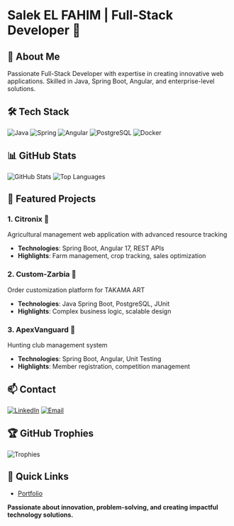 # Salek EL FAHIM | Full-Stack Developer 🚀

## 👤 About Me
Passionate Full-Stack Developer with expertise in creating innovative web applications. Skilled in Java, Spring Boot, Angular, and enterprise-level solutions.

## 🛠 Tech Stack
![Java](https://img.shields.io/badge/Java-ED8B00?style=for-the-badge&logo=openjdk&logoColor=white)
![Spring](https://img.shields.io/badge/Spring-6DB33F?style=for-the-badge&logo=spring&logoColor=white)
![Angular](https://img.shields.io/badge/Angular-DD0031?style=for-the-badge&logo=angular&logoColor=white)
![PostgreSQL](https://img.shields.io/badge/PostgreSQL-316192?style=for-the-badge&logo=postgresql&logoColor=white)
![Docker](https://img.shields.io/badge/Docker-2CA5E0?style=for-the-badge&logo=docker&logoColor=white)

## 📊 GitHub Stats
![GitHub Stats](https://github-readme-stats.vercel.app/api?username=salekelfahim&show_icons=true&theme=radical)
![Top Languages](https://github-readme-stats.vercel.app/api/top-langs/?username=salekelfahim&layout=compact)

## 🌟 Featured Projects

### 1. Citronix 🌾
Agricultural management web application with advanced resource tracking
- **Technologies**: Spring Boot, Angular 17, REST APIs
- **Highlights**: Farm management, crop tracking, sales optimization

### 2. Custom-Zarbia 🎨
Order customization platform for TAKAMA ART
- **Technologies**: Java Spring Boot, PostgreSQL, JUnit
- **Highlights**: Complex business logic, scalable design

### 3. ApexVanguard 🏹
Hunting club management system
- **Technologies**: Spring Boot, Angular, Unit Testing
- **Highlights**: Member registration, competition management

## 📫 Contact
[![LinkedIn](https://img.shields.io/badge/LinkedIn-0077B5?style=for-the-badge&logo=linkedin&logoColor=white)](https://www.linkedin.com/in/salekelfahim)
[![Email](https://img.shields.io/badge/Gmail-D14836?style=for-the-badge&logo=gmail&logoColor=white)](mailto:salekelfahim@gmail.com)

## 🏆 GitHub Trophies
![Trophies](https://github-profile-trophy.vercel.app/?username=salekelfahim&theme=radical)

## 🚀 Quick Links
- [Portfolio](https://salekelfahim.github.io/portfolio/)

**Passionate about innovation, problem-solving, and creating impactful technology solutions.**
